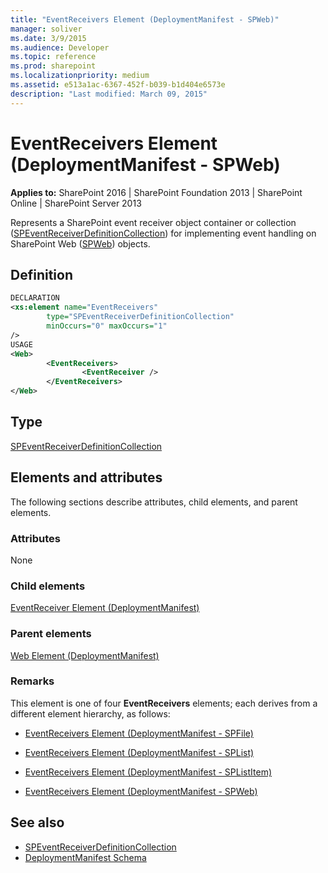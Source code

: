 ```yaml
---
title: "EventReceivers Element (DeploymentManifest - SPWeb)"
manager: soliver
ms.date: 3/9/2015
ms.audience: Developer
ms.topic: reference
ms.prod: sharepoint
ms.localizationpriority: medium
ms.assetid: e513a1ac-6367-452f-b039-b1d404e6573e
description: "Last modified: March 09, 2015"
---
```


# EventReceivers Element (DeploymentManifest - SPWeb)

**Applies to:** SharePoint 2016 | SharePoint Foundation 2013 | SharePoint Online | SharePoint Server 2013 
  
Represents a SharePoint event receiver object container or collection ([SPEventReceiverDefinitionCollection](https://msdn.microsoft.com/library/Microsoft.SharePoint.SPEventReceiverDefinitionCollection.aspx)) for implementing event handling on SharePoint Web ([SPWeb](https://msdn.microsoft.com/library/Microsoft.SharePoint.SPWeb.aspx)) objects. 

## Definition

```XML
DECLARATION
<xs:element name="EventReceivers" 
        type="SPEventReceiverDefinitionCollection" 
        minOccurs="0" maxOccurs="1" 
/>
USAGE
<Web>
        <EventReceivers>
                <EventReceiver />
        </EventReceivers>
</Web>

```

## Type

[SPEventReceiverDefinitionCollection](https://msdn.microsoft.com/library/Microsoft.SharePoint.SPEventReceiverDefinitionCollection.aspx)
  
## Elements and attributes

The following sections describe attributes, child elements, and parent elements.

### Attributes

None
   
### Child elements

[EventReceiver Element (DeploymentManifest)](eventreceiver-element-deploymentmanifest.md)
   
### Parent elements

[Web Element (DeploymentManifest)](web-element-deploymentmanifest.md)
   
### Remarks

This element is one of four **EventReceivers** elements; each derives from a different element hierarchy, as follows:
  
- [EventReceivers Element (DeploymentManifest - SPFile)](eventreceivers-element-deploymentmanifestspfile.md)
    
- [EventReceivers Element (DeploymentManifest - SPList)](eventreceivers-element-deploymentmanifestsplist.md)
    
- [EventReceivers Element (DeploymentManifest - SPListItem)](eventreceivers-element-deploymentmanifestsplistitem.md)
    
- [EventReceivers Element (DeploymentManifest - SPWeb)](eventreceivers-element-deploymentmanifestspweb.md)
    
## See also

- [SPEventReceiverDefinitionCollection](https://msdn.microsoft.com/library/Microsoft.SharePoint.SPEventReceiverDefinitionCollection.aspx)
- [DeploymentManifest Schema](deploymentmanifest-schema.md)

